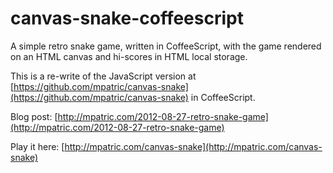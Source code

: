 # canvas-snake-coffeescript

A simple retro snake game, written in CoffeeScript, with the game rendered on an HTML canvas and hi-scores in HTML local storage.

This is a re-write of the JavaScript version at [https://github.com/mpatric/canvas-snake](https://github.com/mpatric/canvas-snake) in CoffeeScript.

Blog post: [http://mpatric.com/2012-08-27-retro-snake-game](http://mpatric.com/2012-08-27-retro-snake-game)

Play it here: [http://mpatric.com/canvas-snake](http://mpatric.com/canvas-snake)
